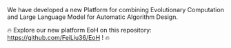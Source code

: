 We have developed a new Platform for combining Evolutionary Computation and Large Language Model for Automatic Algorithm Design.

🔥 Explore our new platform EoH on this repository: https://github.com/FeiLiu36/EoH ! 🔥 
